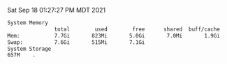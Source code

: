 Sat Sep 18 01:27:27 PM MDT 2021
```bash
System Memory
               total        used        free      shared  buff/cache   available
Mem:           7.7Gi       823Mi       5.0Gi       7.0Mi       1.9Gi       6.5Gi
Swap:          7.6Gi       515Mi       7.1Gi
System Storage
657M	.
```
